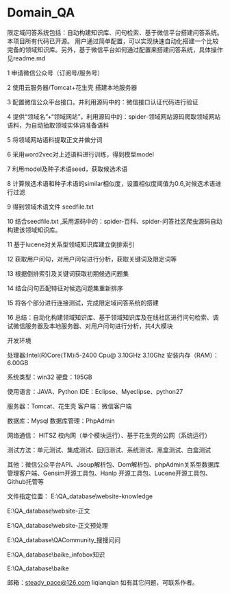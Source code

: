 # Domain_QA
限定域问答系统包括：自动构建知识库、问句检索、基于微信平台搭建问答系统。本项目所有代码已开源。
用户通过简单配置，可以实现快速自动化搭建一个比较完备的领域知识库。另外，基于微信平台如何通过配置来搭建问答系统，具体操作见readme.md

1 申请微信公众号（订阅号/服务号）

2 使用云服务器/Tomcat+花生壳 搭建本地服务器

3 配置微信公众平台接口。并利用源码中的：微信接口认证代码进行验证

4 提供“领域名”+“领域网站”，利用源码中的：spider-领域网站源码爬取领域网站语料，为自动抽取领域实体词准备语料

5 将领域网站语料提取正文并做分词

6 采用word2vec对上述语料进行训练，得到模型model

7 利用model及种子术语seed，获取候选术语

8 计算候选术语和种子术语的similar相似度，设置相似度阈值为0.6,对候选术语进行过滤

9 得到领域术语文件 seedfile.txt

10 结合seedfile.txt ,采用源码中的：spider-百科、spider-问答社区爬虫源码自动构建该领域知识库。

11 基于lucene对关系型领域知识库建立倒排索引

12 获取用户问句，对用户问句进行分析，获取关键词及限定词等

13 根据倒排索引及关键词获取初期候选问题集

14 结合问句匹配特征对候选问题集重新排序

15 将各个部分进行连接测试，完成限定域问答系统的搭建

16 总结：自动化构建领域知识库、基于领域知识库及在线社区进行问句检索、调试微信服务器及本地服务器、对用户问句进行分析，共4大模块

开发环境

处理器:Intel(R)Core(TM)i5-2400 Cpu@ 3.10GHz 3.10Ghz                  安装内存（RAM）：6.00GB

系统类型：win32                                                       硬盘：195GB

使用语言：JAVA、Python                                                IDE：Eclipse、Myeclipse、python27

服务器：Tomcat、花生壳                                                 客户端：微信客户端

数据库：Mysql                                                         数据库管理：PhpAdmin

网络通信： HITSZ 校内网（单个模块运行）、基于花生壳的公网（系统运行）

测试方法：单元测试、集成测试、回归测试、系统测试、黑盒测试、白盒测试

其他：微信公众平台API、Jsoup解析包、Dom解析包、phpAdmin关系型数据库管理客户端、Gensim开源工具包、Hanlp 开源工具包、Lucene开源工具包、Github托管等

文件指定位置：
E:\QA_database\website-knowledge

E:\QA_database\website-正文

E:\QA_database\website-正文预处理

E:\QA_database\QACommunity_搜搜问问

E:\QA_database\baike_infobox知识

E:\QA_database\baike

邮箱：steady_pace@126.com liqianqian  如有其它问题，可联系作者。
